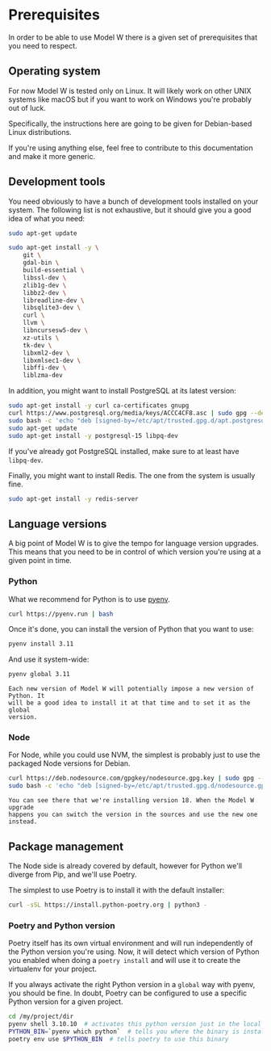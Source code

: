 # Prerequisites

In order to be able to use Model W there is a given set of prerequisites that
you need to respect.

## Operating system

For now Model W is tested only on Linux. It will likely work on other UNIX
systems like macOS but if you want to work on Windows you're probably out of
luck.

Specifically, the instructions here are going to be given for Debian-based Linux
distributions.

If you're using anything else, feel free to contribute to this documentation and
make it more generic.

## Development tools

You need obviously to have a bunch of development tools installed on your
system. The following list is not exhaustive, but it should give you a good idea
of what you need:

```bash
sudo apt-get update

sudo apt-get install -y \
    git \
    gdal-bin \
    build-essential \
    libssl-dev \
    zlib1g-dev \
    libbz2-dev \
    libreadline-dev \
    libsqlite3-dev \
    curl \
    llvm \
    libncursesw5-dev \
    xz-utils \
    tk-dev \
    libxml2-dev \
    libxmlsec1-dev \
    libffi-dev \
    liblzma-dev
```

In addition, you might want to install PostgreSQL at its latest version:

```bash
sudo apt-get install -y curl ca-certificates gnupg
curl https://www.postgresql.org/media/keys/ACCC4CF8.asc | sudo gpg --dearmor --output /etc/apt/trusted.gpg.d/apt.postgresql.org.gpg
sudo bash -c 'echo "deb [signed-by=/etc/apt/trusted.gpg.d/apt.postgresql.org.gpg] https://apt.postgresql.org/pub/repos/apt $(lsb_release -cs)-pgdg main" > /etc/apt/sources.list.d/pgdg.list'
sudo apt-get update
sudo apt-get install -y postgresql-15 libpq-dev
```

If you've already got PostgreSQL installed, make sure to at least have
`libpq-dev`.

Finally, you might want to install Redis. The one from the system is usually
fine.

```bash
sudo apt-get install -y redis-server
```

## Language versions

A big point of Model W is to give the tempo for language version upgrades. This
means that you need to be in control of which version you're using at a given
point in time.

### Python

What we recommend for Python is to use [pyenv](https://github.com/pyenv/pyenv).

```bash
curl https://pyenv.run | bash
```

Once it's done, you can install the version of Python that you want to use:

```bash
pyenv install 3.11
```

And use it system-wide:

```bash
pyenv global 3.11
```

```{note}
Each new version of Model W will potentially impose a new version of Python. It
will be a good idea to install it at that time and to set it as the global
version.
```

### Node

For Node, while you could use NVM, the simplest is probably just to use the
packaged Node versions for Debian.

```bash
curl https://deb.nodesource.com/gpgkey/nodesource.gpg.key | sudo gpg --dearmor --output /etc/apt/trusted.gpg.d/nodesource.gpg
sudo bash -c 'echo "deb [signed-by=/etc/apt/trusted.gpg.d/nodesource.gpg] https://deb.nodesource.com/node_18.x $(lsb_release -cs) main" > /etc/apt/sources.list.d/pgdg.list'
```

```{note}
You can see there that we're installing version 18. When the Model W upgrade
happens you can switch the version in the sources and use the new one instead.
```

## Package management

The Node side is already covered by default, however for Python we'll diverge
from Pip, and we'll use Poetry.

The simplest to use Poetry is to install it with the default installer:

```bash
curl -sSL https://install.python-poetry.org | python3 -
```

### Poetry and Python version

Poetry itself has its own virtual environment and will run independently of the
Python version you're using. Now, it will detect which version of Python you
enabled when doing a `poetry install` and will use it to create the virtualenv
for your project.

If you always activate the right Python version in a `global` way with pyenv,
you should be fine. In doubt, Poetry can be configured to use a specific Python
version for a given project.

```bash
cd /my/project/dir
pyenv shell 3.10.10  # activates this python version just in the local shell
PYTHON_BIN=`pyenv which python`  # tells you where the binary is installed
poetry env use $PYTHON_BIN  # tells poetry to use this binary
```
